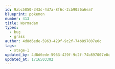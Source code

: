 ```yaml
---
id: 9abc5850-343d-4d7a-8f6c-2cb9036a6ea7
blueprint: pokemon
number: 413
title: Wormadam
types:
  - bug
  - grass
author: 4d8d6ede-5963-429f-9c2f-74b897007e0c
tags:
  - stage-1
updated_by: 4d8d6ede-5963-429f-9c2f-74b897007e0c
updated_at: 1716503302
---
```

